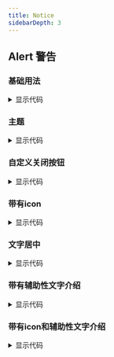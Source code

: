 ```yaml
---
title: Notice
sidebarDepth: 3
---
```

## Alert 警告

### 基础用法

<alert-base style="margin-top:24px" />

<details>
  <summary>显示代码</summary>

  <<< @/docs/.vuepress/documents/alert/base.md
</details>

### 主题

<alert-theme style="margin-top:24px" />

<details>
  <summary>显示代码</summary>

  <<< @/docs/.vuepress/documents/alert/theme.md
</details>

### 自定义关闭按钮

<alert-diy-close-btn style="margin-top:24px" />

<details>
  <summary>显示代码</summary>

  <<< @/docs/.vuepress/documents/alert/diy-close-btn.md
</details>

### 带有icon

<alert-has-icon style="margin-top:24px" />

<details>
  <summary>显示代码</summary>

  <<< @/docs/.vuepress/documents/alert/has-icon.md
</details>

### 文字居中

<alert-center style="margin-top:24px" />

<details>
  <summary>显示代码</summary>

  <<< @/docs/.vuepress/documents/alert/center.md
</details>

### 带有辅助性文字介绍

<alert-auxiliary-text style="margin-top:24px" />

<details>
  <summary>显示代码</summary>

  <<< @/docs/.vuepress/documents/alert/auxiliary-text.md
</details>

### 带有icon和辅助性文字介绍

<alert-icon-auxiliary-text style="margin-top:24px" />

<details>
  <summary>显示代码</summary>

  <<< @/docs/.vuepress/documents/alert/icon-auxiliary-text.md
</details>
